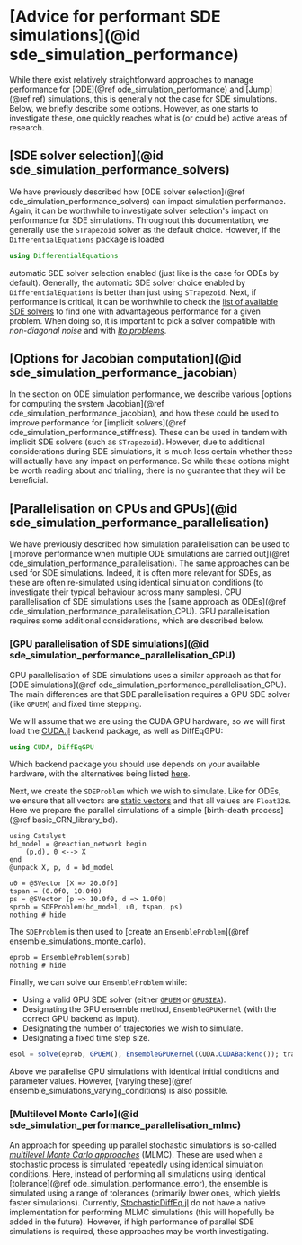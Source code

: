 # [Advice for performant SDE simulations](@id sde_simulation_performance)
While there exist relatively straightforward approaches to manage performance for [ODE](@ref ode_simulation_performance) and [Jump](@ref ref) simulations, this is generally not the case for SDE simulations. Below, we briefly describe some options. However, as one starts to investigate these, one quickly reaches what is (or could be) active areas of research.

## [SDE solver selection](@id sde_simulation_performance_solvers)
We have previously described how [ODE solver selection](@ref ode_simulation_performance_solvers) can impact simulation performance. Again, it can be worthwhile to investigate solver selection's impact on performance for SDE simulations. Throughout this documentation, we generally use the `STrapezoid` solver as the default choice. However, if the `DifferentialEquations` package is loaded
```julia
using DifferentialEquations
```
automatic SDE solver selection enabled (just like is the case for ODEs by default). Generally, the automatic SDE solver choice enabled by `DifferentialEquations` is better than just using `STrapezoid`. Next, if performance is critical, it can be worthwhile to check the [list of available SDE solvers](https://docs.sciml.ai/DiffEqDocs/stable/solvers/sde_solve/) to find one with advantageous performance for a given problem. When doing so, it is important to pick a solver compatible with *non-diagonal noise* and with [*Ito problems*](https://en.wikipedia.org/wiki/It%C3%B4_calculus). 

## [Options for Jacobian computation](@id sde_simulation_performance_jacobian)
In the section on ODE simulation performance, we describe various [options for computing the system Jacobian](@ref ode_simulation_performance_jacobian), and how these could be used to improve performance for [implicit solvers](@ref ode_simulation_performance_stiffness). These can be used in tandem with implicit SDE solvers (such as `STrapezoid`). However, due to additional considerations during SDE simulations, it is much less certain whether these will actually have any impact on performance. So while these options might be worth reading about and trialling, there is no guarantee that they will be beneficial.

## [Parallelisation on CPUs and GPUs](@id sde_simulation_performance_parallelisation)
We have previously described how simulation parallelisation can be used to [improve performance when multiple ODE simulations are carried out](@ref ode_simulation_performance_parallelisation). The same approaches can be used for SDE simulations. Indeed, it is often more relevant for SDEs, as these are often re-simulated using identical simulation conditions (to investigate their typical behaviour across many samples). CPU parallelisation of SDE simulations uses the [same approach as ODEs](@ref ode_simulation_performance_parallelisation_CPU). GPU parallelisation requires some additional considerations, which are described below.

### [GPU parallelisation of SDE simulations](@id sde_simulation_performance_parallelisation_GPU)
GPU parallelisation of SDE simulations uses a similar approach as that for [ODE simulations](@ref ode_simulation_performance_parallelisation_GPU). The main differences are that SDE parallelisation requires a GPU SDE solver (like `GPUEM`) and fixed time stepping.

We will assume that we are using the CUDA GPU hardware, so we will first load the [CUDA.jl](https://github.com/JuliaGPU/CUDA.jl) backend package, as well as DiffEqGPU:
```julia
using CUDA, DiffEqGPU
```
Which backend package you should use depends on your available hardware, with the alternatives being listed [here](https://docs.sciml.ai/DiffEqGPU/stable/manual/backends/).

Next, we create the `SDEProblem` which we wish to simulate. Like for ODEs, we ensure that all vectors are [static vectors](https://github.com/JuliaArrays/StaticArrays.jl) and that all values are `Float32`s. Here we prepare the parallel simulations of a simple [birth-death process](@ref basic_CRN_library_bd).
```@example sde_simulation_performance_gpu
using Catalyst
bd_model = @reaction_network begin
    (p,d), 0 <--> X
end
@unpack X, p, d = bd_model

u0 = @SVector [X => 20.0f0]
tspan = (0.0f0, 10.0f0)
ps = @SVector [p => 10.0f0, d => 1.0f0]
sprob = SDEProblem(bd_model, u0, tspan, ps)
nothing # hide
```
The `SDEProblem` is then used to [create an `EnsembleProblem`](@ref ensemble_simulations_monte_carlo).
```@example sde_simulation_performance_gpu
eprob = EnsembleProblem(sprob)
nothing # hide
```
Finally, we can solve our `EnsembleProblem` while:
- Using a valid GPU SDE solver (either [`GPUEM`](https://docs.sciml.ai/DiffEqGPU/stable/manual/ensemblegpukernel/#DiffEqGPU.GPUEM) or [`GPUSIEA`](https://docs.sciml.ai/DiffEqGPU/stable/manual/ensemblegpukernel/#DiffEqGPU.GPUSIEA)).
- Designating the GPU ensemble method, `EnsembleGPUKernel` (with the correct GPU backend as input).
- Designating the number of trajectories we wish to simulate.
- Designating a fixed time step size.

```julia
esol = solve(eprob, GPUEM(), EnsembleGPUKernel(CUDA.CUDABackend()); trajectories = 10000, dt = 0.01)
```

Above we parallelise GPU simulations with identical initial conditions and parameter values. However, [varying these](@ref ensemble_simulations_varying_conditions) is also possible.

### [Multilevel Monte Carlo](@id sde_simulation_performance_parallelisation_mlmc)
An approach for speeding up parallel stochastic simulations is so-called [*multilevel Monte Carlo approaches*](https://en.wikipedia.org/wiki/Multilevel_Monte_Carlo_method) (MLMC). These are used when a stochastic process is simulated repeatedly using identical simulation conditions. Here, instead of performing all simulations using identical [tolerance](@ref ode_simulation_performance_error), the ensemble is simulated using a range of tolerances (primarily lower ones, which yields faster simulations). Currently, [StochasticDiffEq.jl](https://github.com/SciML/StochasticDiffEq.jl) do not have a native implementation for performing MLMC simulations (this will hopefully be added in the future). However, if high performance of parallel SDE simulations is required, these approaches may be worth investigating.